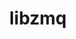 ---
title: "libzmq"
layout: cache
category: package
meta: {"versions": ["4.3.3", "4.3.2"], "compilers": ["gcc@8.3.1", "gcc@8.4.0", "gcc@9.3.0", "gcc@8.1.0", "gcc@7.5.0", "intel@19.1.3.304", "gcc@7.3.1", "gcc@8.4.1", "gcc@7.3.0", "gcc@10.3.0", "gcc@7.4.0"]}
spec_files: 
 - "libzmq@4.3.3%gcc@9.3.0~drafts+libsodium arch=linux-rhel7-x86_64 ^libbsd@0.10.0%gcc@9.3.0 arch=linux-rhel7-x86_64 ^libsodium@1.0.18%gcc@9.3.0 arch=linux-rhel7-x86_64": spec-0.json
 - "libzmq@4.3.3%gcc@9.3.0~drafts+libsodium arch=linux-ubuntu20.04-x86_64 ^libbsd@0.10.0%gcc@9.3.0 arch=linux-ubuntu20.04-x86_64 ^libsodium@1.0.18%gcc@9.3.0 arch=linux-ubuntu20.04-x86_64": spec-1.json
 - "libzmq@4.3.2%gcc@7.3.0+libsodium arch=linux-centos7-ppc64le ^libsodium@1.0.18%gcc@7.3.0 arch=linux-centos7-ppc64le": spec-2.json
 - "libzmq@4.3.2%gcc@7.5.0+libsodium arch=linux-ubuntu18.04-ppc64le ^libsodium@1.0.18%gcc@7.5.0 arch=linux-ubuntu18.04-ppc64le": spec-3.json
 - "libzmq@4.3.3%gcc@8.1.0~drafts+libsodium arch=linux-rhel7-x86_64 ^libbsd@0.10.0%gcc@8.1.0 arch=linux-rhel7-x86_64 ^libsodium@1.0.18%gcc@8.1.0 arch=linux-rhel7-x86_64": spec-4.json
 - "libzmq@4.3.2%gcc@8.1.0+libsodium arch=linux-rhel7-ppc64le ^libsodium@1.0.18%gcc@8.1.0 arch=linux-rhel7-ppc64le": spec-5.json
 - "libzmq@4.3.2%gcc@7.3.0+libsodium arch=linux-centos8-x86_64 ^libsodium@1.0.18%gcc@7.3.0 arch=linux-centos8-x86_64": spec-6.json
 - "libzmq@4.3.3%gcc@10.3.0~drafts+libsodium arch=linux-ubuntu21.04-x86_64 ^libbsd@0.11.3%gcc@10.3.0 arch=linux-ubuntu21.04-x86_64 ^libmd@1.0.3%gcc@10.3.0 arch=linux-ubuntu21.04-x86_64 ^libsodium@1.0.18%gcc@10.3.0 arch=linux-ubuntu21.04-x86_64": spec-7.json
 - "libzmq@4.3.2%gcc@7.5.0+libsodium arch=linux-ubuntu18.04-ppc64le ^libsodium@1.0.18%gcc@7.5.0 arch=linux-ubuntu18.04-ppc64le": spec-8.json
 - "libzmq@4.3.2%gcc@8.1.0+libsodium arch=linux-rhel7-x86_64 ^libsodium@1.0.18%gcc@8.1.0 arch=linux-rhel7-x86_64": spec-9.json
 - "libzmq@4.3.3%gcc@8.3.1~drafts+libsodium arch=linux-rhel8-ppc64le ^libbsd@0.11.3%gcc@8.3.1 arch=linux-rhel8-ppc64le ^libmd@1.0.3%gcc@8.3.1 arch=linux-rhel8-ppc64le ^libsodium@1.0.18%gcc@8.3.1 arch=linux-rhel8-ppc64le": spec-10.json
 - "libzmq@4.3.2%gcc@9.3.0+libsodium arch=linux-ubuntu20.04-ppc64le ^libsodium@1.0.18%gcc@9.3.0 arch=linux-ubuntu20.04-ppc64le": spec-11.json
 - "libzmq@4.3.2%gcc@7.5.0+libsodium arch=linux-ubuntu18.04-x86_64 ^libsodium@1.0.18%gcc@7.5.0 arch=linux-ubuntu18.04-x86_64": spec-12.json
 - "libzmq@4.3.3%gcc@9.3.0~drafts+libsodium arch=linux-ubuntu20.04-x86_64 ^libbsd@0.11.3%gcc@9.3.0 arch=linux-ubuntu20.04-x86_64 ^libmd@1.0.3%gcc@9.3.0 arch=linux-ubuntu20.04-x86_64 ^libsodium@1.0.18%gcc@9.3.0 arch=linux-ubuntu20.04-x86_64": spec-13.json
 - "libzmq@4.3.3%gcc@9.3.0+libsodium arch=linux-ubuntu20.04-ppc64le ^libsodium@1.0.18%gcc@9.3.0 arch=linux-ubuntu20.04-ppc64le": spec-14.json
 - "libzmq@4.3.2%gcc@9.3.0+libsodium arch=linux-ubuntu20.04-x86_64 ^libsodium@1.0.18%gcc@9.3.0 arch=linux-ubuntu20.04-x86_64": spec-15.json
 - "libzmq@4.3.3%gcc@8.1.0+libsodium arch=linux-rhel7-ppc64le ^libbsd@0.10.0%gcc@8.1.0 arch=linux-rhel7-ppc64le ^libsodium@1.0.18%gcc@8.1.0 arch=linux-rhel7-ppc64le": spec-16.json
 - "libzmq@4.3.3%gcc@7.5.0~drafts+libsodium arch=linux-ubuntu18.04-x86_64 ^libbsd@0.10.0%gcc@7.5.0 arch=linux-ubuntu18.04-x86_64 ^libsodium@1.0.18%gcc@7.5.0 arch=linux-ubuntu18.04-x86_64": spec-17.json
 - "libzmq@4.3.2%gcc@7.3.0+libsodium arch=linux-rhel7-ppc64le ^libsodium@1.0.18%gcc@7.3.0 arch=linux-rhel7-ppc64le": spec-18.json
 - "libzmq@4.3.2%gcc@7.3.0+libsodium arch=linux-centos7-x86_64 ^libsodium@1.0.18%gcc@7.3.0 arch=linux-centos7-x86_64": spec-19.json
 - "libzmq@4.3.2%gcc@7.3.0+libsodium arch=linux-rhel8-x86_64 ^libsodium@1.0.18%gcc@7.3.0 arch=linux-rhel8-x86_64": spec-20.json
 - "libzmq@4.3.3%gcc@9.3.0~drafts+libsodium arch=linux-rhel7-ppc64le ^libbsd@0.10.0%gcc@9.3.0 arch=linux-rhel7-ppc64le ^libsodium@1.0.18%gcc@9.3.0 arch=linux-rhel7-ppc64le": spec-21.json
 - "libzmq@4.3.2%gcc@8.1.0+libsodium arch=linux-rhel7-ppc64le ^libsodium@1.0.18%gcc@8.1.0 arch=linux-rhel7-ppc64le": spec-22.json
 - "libzmq@4.3.3%gcc@8.3.1+libsodium arch=linux-rhel8-x86_64 ^libbsd@0.10.0%gcc@8.3.1 arch=linux-rhel8-x86_64 ^libsodium@1.0.18%gcc@8.3.1 arch=linux-rhel8-x86_64": spec-23.json
 - "libzmq@4.3.3%gcc@7.5.0~drafts+libsodium arch=linux-ubuntu18.04-ppc64le ^libbsd@0.11.3%gcc@7.5.0 arch=linux-ubuntu18.04-ppc64le ^libmd@1.0.3%gcc@7.5.0 arch=linux-ubuntu18.04-ppc64le ^libsodium@1.0.18%gcc@7.5.0 arch=linux-ubuntu18.04-ppc64le": spec-24.json
 - "libzmq@4.3.3%gcc@8.3.1~drafts+libsodium arch=linux-rhel8-ppc64le ^libbsd@0.10.0%gcc@8.3.1 arch=linux-rhel8-ppc64le ^libsodium@1.0.18%gcc@8.3.1 arch=linux-rhel8-ppc64le": spec-25.json
 - "libzmq@4.3.3%gcc@7.3.1~drafts+libsodium arch=linux-amzn2-x86_64 ^libbsd@0.10.0%gcc@7.3.1 arch=linux-amzn2-x86_64 ^libsodium@1.0.18%gcc@7.3.1 arch=linux-amzn2-x86_64": spec-26.json
 - "libzmq@4.3.2%gcc@7.5.0+libsodium arch=linux-ubuntu18.04-x86_64 ^libsodium@1.0.18%gcc@7.5.0 arch=linux-ubuntu18.04-x86_64": spec-27.json
 - "libzmq@4.3.2%gcc@7.3.0+libsodium arch=linux-ubuntu18.04-x86_64 ^libsodium@1.0.18%gcc@7.3.0 arch=linux-ubuntu18.04-x86_64": spec-28.json
 - "libzmq@4.3.3%gcc@9.3.0+libsodium arch=linux-ubuntu20.04-x86_64 ^libsodium@1.0.18%gcc@9.3.0 arch=linux-ubuntu20.04-x86_64": spec-29.json
 - "libzmq@4.3.3%gcc@10.3.0~drafts+libsodium arch=linux-ubuntu21.04-ppc64le ^libbsd@0.11.3%gcc@10.3.0 arch=linux-ubuntu21.04-ppc64le ^libmd@1.0.3%gcc@10.3.0 arch=linux-ubuntu21.04-ppc64le ^libsodium@1.0.18%gcc@10.3.0 arch=linux-ubuntu21.04-ppc64le": spec-30.json
 - "libzmq@4.3.3%gcc@8.3.1+libsodium arch=linux-rhel8-x86_64 ^libsodium@1.0.18%gcc@8.3.1 arch=linux-rhel8-x86_64": spec-31.json
 - "libzmq@4.3.2%gcc@8.3.1+libsodium arch=linux-centos8-ppc64le ^libsodium@1.0.18%gcc@8.3.1 arch=linux-centos8-ppc64le": spec-32.json
 - "libzmq@4.3.2%gcc@7.3.0+libsodium arch=linux-ubuntu18.04-ppc64le ^libsodium@1.0.18%gcc@7.3.0 arch=linux-ubuntu18.04-ppc64le": spec-33.json
 - "libzmq@4.3.3%gcc@8.1.0~drafts+libsodium arch=linux-rhel7-ppc64le ^libbsd@0.10.0%gcc@8.1.0 arch=linux-rhel7-ppc64le ^libsodium@1.0.18%gcc@8.1.0 arch=linux-rhel7-ppc64le": spec-34.json
 - "libzmq@4.3.3%gcc@8.3.1~drafts+libsodium arch=linux-rhel8-x86_64 ^libbsd@0.10.0%gcc@8.3.1 arch=linux-rhel8-x86_64 ^libsodium@1.0.18%gcc@8.3.1 arch=linux-rhel8-x86_64": spec-35.json
 - "libzmq@4.3.2%gcc@8.1.0+libsodium arch=linux-rhel7-x86_64 ^libsodium@1.0.18%gcc@8.1.0 arch=linux-rhel7-x86_64": spec-36.json
 - "libzmq@4.3.3%gcc@9.3.0~drafts+libsodium arch=linux-ubuntu20.04-ppc64le ^libbsd@0.10.0%gcc@9.3.0 arch=linux-ubuntu20.04-ppc64le ^libsodium@1.0.18%gcc@9.3.0 arch=linux-ubuntu20.04-ppc64le": spec-37.json
 - "libzmq@4.3.2%gcc@7.5.0+libsodium arch=linux-ubuntu18.04-aarch64 ^libsodium@1.0.18%gcc@7.5.0 arch=linux-ubuntu18.04-aarch64": spec-38.json
 - "libzmq@4.3.2%gcc@8.3.1+libsodium arch=linux-rhel8-x86_64 ^libsodium@1.0.18%gcc@8.3.1 arch=linux-rhel8-x86_64": spec-39.json
 - "libzmq@4.3.3%gcc@9.3.0~drafts+libsodium arch=linux-ubuntu20.04-ppc64le ^libbsd@0.11.3%gcc@9.3.0 arch=linux-ubuntu20.04-ppc64le ^libmd@1.0.3%gcc@9.3.0 arch=linux-ubuntu20.04-ppc64le ^libsodium@1.0.18%gcc@9.3.0 arch=linux-ubuntu20.04-ppc64le": spec-40.json
 - "libzmq@4.3.3%gcc@8.4.1~drafts+libsodium arch=linux-rhel8-ppc64le ^libbsd@0.11.3%gcc@8.4.1 arch=linux-rhel8-ppc64le ^libmd@1.0.3%gcc@8.4.1 arch=linux-rhel8-ppc64le ^libsodium@1.0.18%gcc@8.4.1 arch=linux-rhel8-ppc64le": spec-41.json
 - "libzmq@4.3.3%gcc@7.5.0~drafts+libsodium arch=linux-ubuntu18.04-ppc64le ^libbsd@0.10.0%gcc@7.5.0 arch=linux-ubuntu18.04-ppc64le ^libsodium@1.0.18%gcc@7.5.0 arch=linux-ubuntu18.04-ppc64le": spec-42.json
 - "libzmq@4.3.2%gcc@7.3.0+libsodium arch=linux-rhel7-x86_64 ^libsodium@1.0.18%gcc@7.3.0 arch=linux-rhel7-x86_64": spec-43.json
 - "libzmq@4.3.2%gcc@8.1.0+libsodium arch=linux-centos7-ppc64le ^libsodium@1.0.18%gcc@8.1.0 arch=linux-centos7-ppc64le": spec-44.json
 - "libzmq@4.3.2%gcc@7.4.0+libsodium arch=linux-ubuntu18.04-x86_64 ^libsodium@1.0.18%gcc@7.4.0 arch=linux-ubuntu18.04-x86_64": spec-45.json
 - "libzmq@4.3.3%gcc@7.5.0+libsodium arch=linux-ubuntu18.04-ppc64le ^libsodium@1.0.18%gcc@7.5.0 arch=linux-ubuntu18.04-ppc64le": spec-46.json
 - "libzmq@4.3.2%gcc@8.3.1+libsodium arch=linux-rhel8-ppc64le ^libsodium@1.0.18%gcc@8.3.1 arch=linux-rhel8-ppc64le": spec-47.json
 - "libzmq@4.3.2%gcc@8.1.0+libsodium arch=linux-centos7-x86_64 ^libsodium@1.0.18%gcc@8.1.0 arch=linux-centos7-x86_64": spec-48.json
 - "libzmq@4.3.2%gcc@8.3.1+libsodium arch=linux-rhel8-aarch64 ^libsodium@1.0.18%gcc@8.3.1 arch=linux-rhel8-aarch64": spec-49.json
 - "libzmq@4.3.3%gcc@9.3.0~drafts+libsodium arch=linux-rhel7-ppc64le ^libbsd@0.11.3%gcc@9.3.0 arch=linux-rhel7-ppc64le ^libmd@1.0.3%gcc@9.3.0 arch=linux-rhel7-ppc64le ^libsodium@1.0.18%gcc@9.3.0 arch=linux-rhel7-ppc64le": spec-50.json
 - "libzmq@4.3.3%gcc@8.1.0+libsodium arch=linux-rhel7-x86_64 ^libbsd@0.10.0%gcc@8.1.0 arch=linux-rhel7-x86_64 ^libsodium@1.0.18%gcc@8.1.0 arch=linux-rhel7-x86_64": spec-51.json
 - "libzmq@4.3.3%gcc@7.5.0~drafts+libsodium arch=linux-ubuntu18.04-x86_64 ^libbsd@0.11.3%gcc@7.5.0 arch=linux-ubuntu18.04-x86_64 ^libmd@1.0.3%gcc@7.5.0 arch=linux-ubuntu18.04-x86_64 ^libsodium@1.0.18%gcc@7.5.0 arch=linux-ubuntu18.04-x86_64": spec-52.json
 - "libzmq@4.3.2%gcc@8.4.0+libsodium arch=linux-rhel7-sandybridge ^libsodium@1.0.18%gcc@8.4.0 arch=linux-rhel7-sandybridge": spec-53.json
 - "libzmq@4.3.2%gcc@8.3.1+libsodium arch=linux-centos8-x86_64 ^libsodium@1.0.18%gcc@8.3.1 arch=linux-centos8-x86_64": spec-54.json
 - "libzmq@4.3.3%gcc@9.3.0~drafts+libsodium arch=cray-cnl7-haswell ^libbsd@0.10.0%gcc@9.3.0 arch=cray-cnl7-haswell ^libsodium@1.0.18%gcc@9.3.0 arch=cray-cnl7-haswell": spec-55.json
 - "libzmq@4.3.3%gcc@8.3.1+libsodium arch=linux-rhel8-ppc64le ^libsodium@1.0.18%gcc@8.3.1 arch=linux-rhel8-ppc64le": spec-56.json
 - "libzmq@4.3.3%gcc@8.3.1~drafts+libsodium arch=linux-rhel8-x86_64 ^libbsd@0.11.3%gcc@8.3.1 arch=linux-rhel8-x86_64 ^libmd@1.0.3%gcc@8.3.1 arch=linux-rhel8-x86_64 ^libsodium@1.0.18%gcc@8.3.1 arch=linux-rhel8-x86_64": spec-57.json
 - "libzmq@4.3.2%gcc@7.4.0+libsodium arch=linux-ubuntu18.04-x86_64 ^libsodium@1.0.17%gcc@7.4.0 arch=linux-ubuntu18.04-x86_64": spec-58.json
 - "libzmq@4.3.3%gcc@9.3.0+libsodium arch=linux-ubuntu20.04-ppc64le ^libbsd@0.10.0%gcc@9.3.0 arch=linux-ubuntu20.04-ppc64le ^libsodium@1.0.18%gcc@9.3.0 arch=linux-ubuntu20.04-ppc64le": spec-59.json
 - "libzmq@4.3.3%gcc@7.5.0+libsodium arch=linux-ubuntu18.04-x86_64 ^libsodium@1.0.18%gcc@7.5.0 arch=linux-ubuntu18.04-x86_64": spec-60.json
 - "libzmq@4.3.3%gcc@9.3.0~drafts+libsodium arch=linux-rhel7-x86_64 ^libbsd@0.11.3%gcc@9.3.0 arch=linux-rhel7-x86_64 ^libmd@1.0.3%gcc@9.3.0 arch=linux-rhel7-x86_64 ^libsodium@1.0.18%gcc@9.3.0 arch=linux-rhel7-x86_64": spec-61.json
 - "libzmq@4.3.3%gcc@8.3.1+libsodium arch=linux-rhel8-ppc64le ^libbsd@0.10.0%gcc@8.3.1 arch=linux-rhel8-ppc64le ^libsodium@1.0.18%gcc@8.3.1 arch=linux-rhel8-ppc64le": spec-62.json
 - "libzmq@4.3.3%gcc@7.5.0+libsodium arch=linux-ubuntu18.04-x86_64 ^libbsd@0.10.0%gcc@7.5.0 arch=linux-ubuntu18.04-x86_64 ^libsodium@1.0.18%gcc@7.5.0 arch=linux-ubuntu18.04-x86_64": spec-63.json
 - "libzmq@4.3.3%gcc@8.4.1~drafts+libsodium arch=linux-rhel8-x86_64 ^libbsd@0.11.3%gcc@8.4.1 arch=linux-rhel8-x86_64 ^libmd@1.0.3%gcc@8.4.1 arch=linux-rhel8-x86_64 ^libsodium@1.0.18%gcc@8.4.1 arch=linux-rhel8-x86_64": spec-64.json
 - "libzmq@4.3.3%gcc@7.5.0+libsodium arch=linux-ubuntu18.04-ppc64le ^libbsd@0.10.0%gcc@7.5.0 arch=linux-ubuntu18.04-ppc64le ^libsodium@1.0.18%gcc@7.5.0 arch=linux-ubuntu18.04-ppc64le": spec-65.json
 - "libzmq@4.3.3%gcc@9.3.0+libsodium arch=linux-ubuntu20.04-x86_64 ^libbsd@0.10.0%gcc@9.3.0 arch=linux-ubuntu20.04-x86_64 ^libsodium@1.0.18%gcc@9.3.0 arch=linux-ubuntu20.04-x86_64": spec-66.json
 - "libzmq@4.3.2%gcc@8.1.0+libsodium arch=linux-rhel7-power8le ^libsodium@1.0.18%gcc@8.1.0 arch=linux-rhel7-power8le": spec-67.json
 - "libzmq@4.3.2%gcc@7.5.0+libsodium arch=linux-ubuntu18.04-power8le ^libsodium@1.0.18%gcc@7.5.0 arch=linux-ubuntu18.04-power8le": spec-68.json
 - "libzmq@4.3.3%intel@19.1.3.304~drafts+libsodium arch=cray-cnl7-haswell ^libbsd@0.10.0%intel@19.1.3.304 patches=71b49f5 arch=cray-cnl7-haswell ^libsodium@1.0.18%intel@19.1.3.304 arch=cray-cnl7-haswell": spec-69.json

---